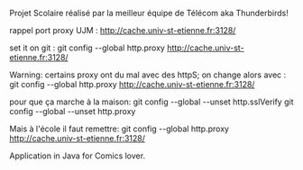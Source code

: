 Projet Scolaire réalisé par la meilleur équipe de Télécom aka Thunderbirds!

rappel port proxy UJM : http://cache.univ-st-etienne.fr:3128/

set it on git : git config --global http.proxy http://cache.univ-st-etienne.fr:3128/

Warning: certains proxy ont du mal avec des httpS; on change alors avec : git config --global http.proxy http://cache.univ-st-etienne.fr:3128/

pour que ça marche à la maison: git config --global --unset http.sslVerify git config --global --unset http.proxy

Mais à l'école il faut remettre: git config --global http.proxy http://cache.univ-st-etienne.fr:3128/


Application in Java for Comics lover.
